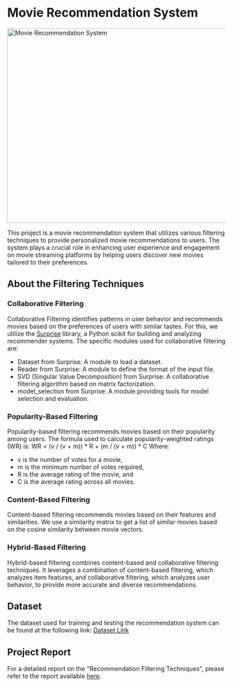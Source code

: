 # Movie Recommendation System
<img src="https://www.freecodecamp.org/news/content/images/size/w1000/2023/11/movie-recommendation.png" alt="Movie Recommendation System" width="1000px" height="450px">

This project is a movie recommendation system that utilizes various filtering techniques to provide personalized movie recommendations to users. The system plays a crucial role in enhancing user experience and engagement on movie streaming platforms by helping users discover new movies tailored to their preferences.

## About the Filtering Techniques

### Collaborative Filtering
Collaborative Filtering identifies patterns in user behavior and recommends movies based on the preferences of users with similar tastes. For this, we utilize the [Surprise](http://surpriselib.com/) library, a Python scikit for building and analyzing recommender systems. The specific modules used for collaborative filtering are:

- Dataset from Surprise: A module to load a dataset.
- Reader from Surprise: A module to define the format of the input file.
- SVD (Singular Value Decomposition) from Surprise: A collaborative filtering algorithm based on matrix factorization.
- model_selection from Surprise: A module providing tools for model selection and evaluation.

### Popularity-Based Filtering
Popularity-based filtering recommends movies based on their popularity among users. The formula used to calculate popularity-weighted ratings (WR) is:
WR = (v / (v + m)) * R + (m / (v + m)) * C
Where:
- v is the number of votes for a movie,
- m is the minimum number of votes required,
- R is the average rating of the movie, and
- C is the average rating across all movies.

### Content-Based Filtering
Content-based filtering recommends movies based on their features and similarities. We use a similarity matrix to get a list of similar movies based on the cosine similarity between movie vectors.

### Hybrid-Based Filtering
Hybrid-based filtering combines content-based and collaborative filtering techniques. It leverages a combination of content-based filtering, which analyzes item features, and collaborative filtering, which analyzes user behavior, to provide more accurate and diverse recommendations.

## Dataset
The dataset used for training and testing the recommendation system can be found at the following link:
[Dataset Link](https://drive.google.com/file/d/1hmK2Vej7YfLMW7OemdqPBUQcIdksTGr3/view)

## Project Report
For a detailed report on the "Recommendation Filtering Techniques", please refer to the report available [here](https://github.com/vn33/Movie-Recommendation-System/blob/master/Recommendation%20system%20report_VishalNaik.pdf).

